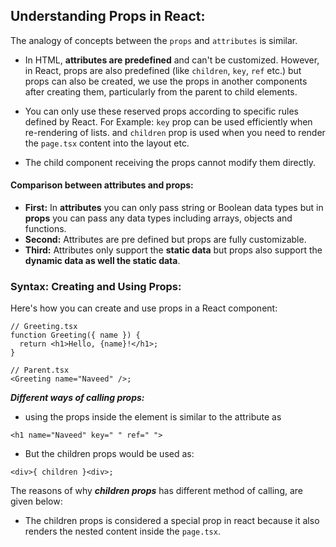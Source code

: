 ## Understanding Props in React:

The analogy of concepts between the `props` and `attributes` is similar.

- In HTML, **attributes are predefined** and can't be customized. However, in React, props are also predefined (like `children`, `key`, `ref` etc.) but props can also be created, we use the props in another components after creating them, particularly from the parent to child
  elements.

* You can only use these reserved props according to specific rules defined by React. For Example: `key` prop can be used efficiently when re-rendering of lists. and `children` prop is used when you need to render the `page.tsx` content into the layout etc.

* The child component receiving the props cannot modify them directly.

#### Comparison between attributes and props:

- **First:** In **attributes** you can only pass string or Boolean data types but in **props** you can pass any data types including arrays, objects and functions.
- **Second:** Attributes are pre defined but props are fully customizable.
- **Third:** Attributes only support the **static data** but props also support the **dynamic data as well the static data**.

### Syntax: Creating and Using Props:

Here's how you can create and use props in a React component:

```tsx
// Greeting.tsx
function Greeting({ name }) {
  return <h1>Hello, {name}!</h1>;
}

// Parent.tsx
<Greeting name="Naveed" />;
```

**_Different ways of calling props:_**

- using the props inside the element is similar to the attribute as

```tsx
<h1 name="Naveed" key=" " ref=" ">
```

- But the children props would be used as:

```tsx
<div>{ children }<div>;
```

The reasons of why **_children props_** has different method of calling, are given below:

- The children props is considered a special prop in react because it also renders the nested content inside the `page.tsx`.

